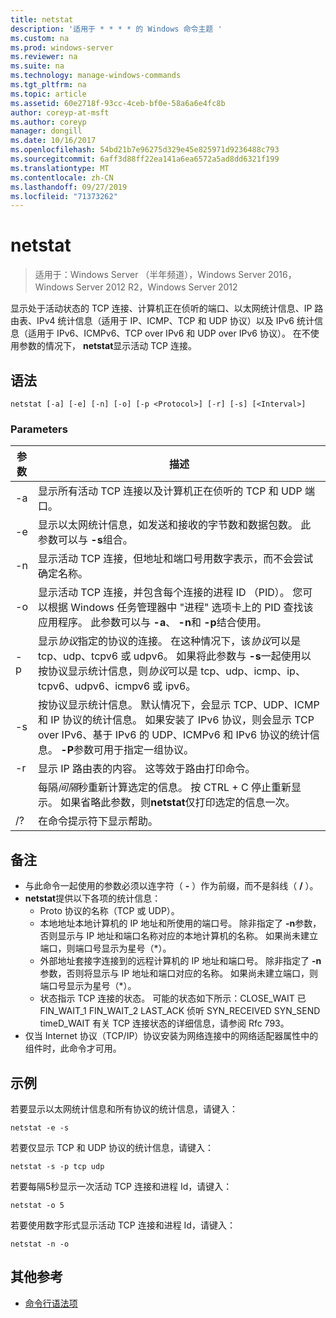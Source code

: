 ```yaml
---
title: netstat
description: '适用于 * * * * 的 Windows 命令主题 '
ms.custom: na
ms.prod: windows-server
ms.reviewer: na
ms.suite: na
ms.technology: manage-windows-commands
ms.tgt_pltfrm: na
ms.topic: article
ms.assetid: 60e2718f-93cc-4ceb-bf0e-58a6a6e4fc8b
author: coreyp-at-msft
ms.author: coreyp
manager: dongill
ms.date: 10/16/2017
ms.openlocfilehash: 54bd21b7e96275d329e45e825971d9236488c793
ms.sourcegitcommit: 6aff3d88ff22ea141a6ea6572a5ad8dd6321f199
ms.translationtype: MT
ms.contentlocale: zh-CN
ms.lasthandoff: 09/27/2019
ms.locfileid: "71373262"
---
```

# <a name="netstat"></a>netstat

>适用于：Windows Server （半年频道），Windows Server 2016，Windows Server 2012 R2，Windows Server 2012

显示处于活动状态的 TCP 连接、计算机正在侦听的端口、以太网统计信息、IP 路由表、IPv4 统计信息（适用于 IP、ICMP、TCP 和 UDP 协议）以及 IPv6 统计信息（适用于 IPv6、ICMPv6、TCP over IPv6 和 UDP over IPv6 协议）。 在不使用参数的情况下， **netstat**显示活动 TCP 连接。 

## <a name="syntax"></a>语法
```
netstat [-a] [-e] [-n] [-o] [-p <Protocol>] [-r] [-s] [<Interval>]
```

### <a name="parameters"></a>Parameters

|   参数   |                                                                                                                                              描述                                                                                                                                              |
|---------------|-------------------------------------------------------------------------------------------------------------------------------------------------------------------------------------------------------------------------------------------------------------------------------------------------------|
|      -a       |                                                                                                   显示所有活动 TCP 连接以及计算机正在侦听的 TCP 和 UDP 端口。                                                                                                   |
|      -e       |                                                                                 显示以太网统计信息，如发送和接收的字节数和数据包数。 此参数可以与 **-s**组合。                                                                                  |
|      -n       |                                                                               显示活动 TCP 连接，但地址和端口号用数字表示，而不会尝试确定名称。                                                                               |
|      -o       |                          显示活动 TCP 连接，并包含每个连接的进程 ID （PID）。 您可以根据 Windows 任务管理器中 "进程" 选项卡上的 PID 查找该应用程序。 此参数可以与 **-a**、 **-n**和 **-p**结合使用。                           |
| -p <Protocol> |               显示*协议*指定的协议的连接。 在这种情况下，该*协议*可以是 tcp、udp、tcpv6 或 udpv6。 如果将此参数与 **-s**一起使用以按协议显示统计信息，则*协议*可以是 tcp、udp、icmp、ip、tcpv6、udpv6、icmpv6 或 ipv6。                |
|      -s       | 按协议显示统计信息。 默认情况下，会显示 TCP、UDP、ICMP 和 IP 协议的统计信息。 如果安装了 IPv6 协议，则会显示 TCP over IPv6、基于 IPv6 的 UDP、ICMPv6 和 IPv6 协议的统计信息。 **-P**参数可用于指定一组协议。 |
|      -r       |                                                                                                     显示 IP 路由表的内容。 这等效于路由打印命令。                                                                                                     |
|  <Interval>   |                                                        每隔*间隔*秒重新计算选定的信息。 按 CTRL + C 停止重新显示。 如果省略此参数，则**netstat**仅打印选定的信息一次。                                                         |
|      /?       |                                                                                                                                 在命令提示符下显示帮助。                                                                                                                                  |

## <a name="remarks"></a>备注
-   与此命令一起使用的参数必须以连字符（ **-** ）作为前缀，而不是斜线（ **/** ）。
-   **netstat**提供以下各项的统计信息：
    -   Proto 协议的名称（TCP 或 UDP）。
    -   本地地址本地计算机的 IP 地址和所使用的端口号。 除非指定了 **-n**参数，否则显示与 IP 地址和端口名称对应的本地计算机的名称。 如果尚未建立端口，则端口号显示为星号（*）。
    -   外部地址套接字连接到的远程计算机的 IP 地址和端口号。 除非指定了 **-n**参数，否则将显示与 IP 地址和端口对应的名称。 如果尚未建立端口，则端口号显示为星号（*）。
    -   状态指示 TCP 连接的状态。 可能的状态如下所示：CLOSE_WAIT 已 FIN_WAIT_1 FIN_WAIT_2 LAST_ACK 侦听 SYN_RECEIVED SYN_SEND timeD_WAIT 有关 TCP 连接状态的详细信息，请参阅 Rfc 793。
-   仅当 Internet 协议（TCP/IP）协议安装为网络连接中的网络适配器属性中的组件时，此命令才可用。

## <a name="BKMK_Examples"></a>示例
若要显示以太网统计信息和所有协议的统计信息，请键入：
```
netstat -e -s
```
若要仅显示 TCP 和 UDP 协议的统计信息，请键入：
```
netstat -s -p tcp udp
```
若要每隔5秒显示一次活动 TCP 连接和进程 Id，请键入：
```
netstat -o 5
```
若要使用数字形式显示活动 TCP 连接和进程 Id，请键入：
```
netstat -n -o
```

## <a name="additional-references"></a>其他参考
-   [命令行语法项](command-line-syntax-key.md)

